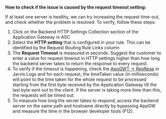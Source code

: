 ﻿<properties
	pageTitle="TSG Content Step: Check if the issue is a request time out"
  	description="TSG Content Step: Check if the issue is a request time out"
  	service="microsoft.network"
  	resource="applicationGateway"
  	authors="JRMayberry"
    ms.author="rimayber"
	displayOrder=""
	selfHelpType="TSG_Content"
    supportTopicIds=""
    resourceTags=""
    productPesIds=""
    cloudEnvironments="public"
	articleId="31a759a6-fdd7-440e-99f4-1afe52833288"
/>


**How to check if the issue is caused by the request timeout setting:**

If at least one server is healthy, we can try increasing the request time-out, and check whether the problem is resolved. To verify, follow these steps:

1. Click on the Backend HTTP Settings Collection section of the Application Gateway in ASC
2. Select the **HTTP setting** that is configured in your rule. This can be identified by the Request Routing Rule Links column
3. The **Request Timeout** is measured in seconds. Suggest the customer to enter a value for request timeout in HTTP settings higher than how long the backend server takes to return the response to every request.
4. To verify if the timeout is happening, check the [AppGWT -> ReqResp](https://jarvis-west.dc.ad.msft.net/7D7EA793) in Jarvis Logs and for each request, the timeTaken value (in milliseconds) will point to the time taken for the whole request to be processed starting from the first byte received by the Application Gateway till the last byte sent out to the client. If the server is taking more time than this, the requests will be timed out.
5. To measure how long the server takes to respond, access the backend server on the same path and hostname directly by bypassing AppGW and measure the time in the browser developer tools (F12).
